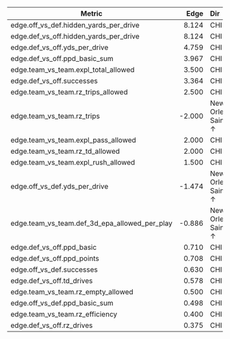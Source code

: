 | Metric | Edge | Dir |
|---|---:|:---|
| edge.off_vs_def.hidden_yards_per_drive | 8.124 | CHI ↑ |
| edge.def_vs_off.hidden_yards_per_drive | 8.124 | CHI ↑ |
| edge.def_vs_off.yds_per_drive | 4.759 | CHI ↑ |
| edge.def_vs_off.ppd_basic_sum | 3.967 | CHI ↑ |
| edge.team_vs_team.expl_total_allowed | 3.500 | CHI ↑ |
| edge.def_vs_off.successes | 3.364 | CHI ↑ |
| edge.team_vs_team.rz_trips_allowed | 2.500 | CHI ↑ |
| edge.team_vs_team.rz_trips | -2.000 | New Orleans Saints ↑ |
| edge.team_vs_team.expl_pass_allowed | 2.000 | CHI ↑ |
| edge.team_vs_team.rz_td_allowed | 2.000 | CHI ↑ |
| edge.team_vs_team.expl_rush_allowed | 1.500 | CHI ↑ |
| edge.off_vs_def.yds_per_drive | -1.474 | New Orleans Saints ↑ |
| edge.team_vs_team.def_3d_epa_allowed_per_play | -0.886 | New Orleans Saints ↑ |
| edge.def_vs_off.ppd_basic | 0.710 | CHI ↑ |
| edge.def_vs_off.ppd_points | 0.708 | CHI ↑ |
| edge.off_vs_def.successes | 0.630 | CHI ↑ |
| edge.def_vs_off.td_drives | 0.578 | CHI ↑ |
| edge.team_vs_team.rz_empty_allowed | 0.500 | CHI ↑ |
| edge.off_vs_def.ppd_basic_sum | 0.498 | CHI ↑ |
| edge.team_vs_team.rz_efficiency | 0.400 | CHI ↑ |
| edge.def_vs_off.rz_drives | 0.375 | CHI ↑ |
